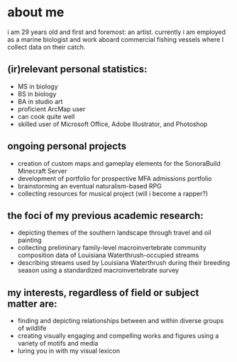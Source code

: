 # about me
i am 29 years old and first and foremost: an artist.
currently i am employed as a marine biologist and work aboard commercial fishing vessels where I collect data on their catch.

## (ir)relevant personal statistics:
- MS in biology
- BS in biology
- BA in studio art
- proficient ArcMap user
- can cook quite well
- skilled user of Microsoft Office, Adobe Illustrator, and Photoshop

## ongoing personal projects
- creation of custom maps and gameplay elements for the SonoraBuild Minecraft Server
- development of portfolio for prospective MFA admissions portfolio
- brainstorming an eventual naturalism-based RPG
- collecting resources for musical project (will i become a rapper?)

## the foci of my previous academic research:
- depicting themes of the southern landscape through travel and oil painting
- collecting preliminary family-level macroinvertebrate community composition data of Louisiana Waterthrush-occupied streams
- describing streams used by Louisiana Waterthrush during their breeding season using a standardized macroinvertebrate survey

## my interests, regardless of field or subject matter are:
- finding and depicting relationships between and within diverse groups of wildlife
- creating visually engaging and compelling works and figures using a variety of motifs and media
- luring you in with my visual lexicon





<div> </div>
